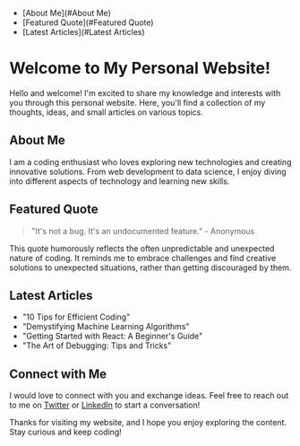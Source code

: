 <!-- Contents -->
* [About Me](#About Me)
* [Featured Quote](#Featured Quote)
* [Latest Articles](#Latest Articles)


# Welcome to My Personal Website!

Hello and welcome! I'm excited to share my knowledge and interests with you through this personal website. Here, you'll find a collection of my thoughts, ideas, and small articles on various topics.

## About Me

I am a coding enthusiast who loves exploring new technologies and creating innovative solutions. From web development to data science, I enjoy diving into different aspects of technology and learning new skills.

## Featured Quote

> "It's not a bug. It's an undocumented feature." - Anonymous

This quote humorously reflects the often unpredictable and unexpected nature of coding. It reminds me to embrace challenges and find creative solutions to unexpected situations, rather than getting discouraged by them.

## Latest Articles

- "10 Tips for Efficient Coding"
- "Demystifying Machine Learning Algorithms"
- "Getting Started with React: A Beginner's Guide"
- "The Art of Debugging: Tips and Tricks"

## Connect with Me

I would love to connect with you and exchange ideas. Feel free to reach out to me on [Twitter](https://twitter.com/your-twitter-handle) or [LinkedIn](https://www.linkedin.com/in/unoop) to start a conversation!

Thanks for visiting my website, and I hope you enjoy exploring the content. Stay curious and keep coding!

